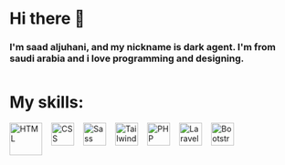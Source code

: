 # Hi there 👋
### I'm saad aljuhani, and my nickname is dark agent. I'm from saudi arabia and i love programming and designing.

<div style="margin-bottom: 50px;"></div>

# My skills:
<div style="display: flex; gap: 16px;">
<img src="https://upload.wikimedia.org/wikipedia/commons/thumb/6/61/HTML5_logo_and_wordmark.svg/1200px-HTML5_logo_and_wordmark.svg.png" alt="HTML" width="57px">
<img src="https://upload.wikimedia.org/wikipedia/commons/thumb/3/3d/CSS.3.svg/1461px-CSS.3.svg.png" alt="CSS" width="40px">
<img src="https://upload.wikimedia.org/wikipedia/commons/thumb/9/96/Sass_Logo_Color.svg/640px-Sass_Logo_Color.svg.png" alt="Sass" width="40px">
<img src="https://upload.wikimedia.org/wikipedia/commons/thumb/d/d5/Tailwind_CSS_Logo.svg/2048px-Tailwind_CSS_Logo.svg.png" alt="Tailwindcss" width="40px">
<img src="https://upload.wikimedia.org/wikipedia/commons/thumb/2/27/PHP-logo.svg/2560px-PHP-logo.svg.png" alt="PHP" width="40px">
<img src="https://upload.wikimedia.org/wikipedia/commons/thumb/9/9a/Laravel.svg/985px-Laravel.svg.png" alt="Laravel" width="40px">
<img src="https://upload.wikimedia.org/wikipedia/commons/thumb/b/b2/Bootstrap_logo.svg/800px-Bootstrap_logo.svg.png" alt="Bootstrap" width="40px">